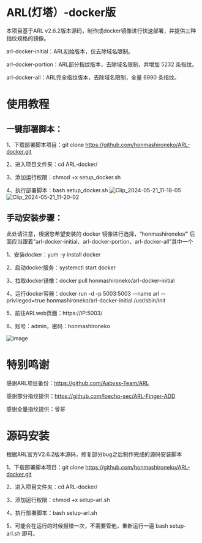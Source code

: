 # ARL(灯塔）-docker版
本项目基于ARL v2.6.2版本源码，制作成docker镜像进行快速部署，并提供三种指纹规格的镜像。

arl-docker-initial：ARL初始版本，仅去除域名限制。

arl-docker-portion：ARL部分指纹版本，去除域名限制，并增加 <span style="color: #333333;">5232 条</span>指纹。

arl-docker-all：ARL完全指纹版本，去除域名限制，全量 <span style="color: #333333;">6990 条</span>指纹。
# 使用教程
## 一键部署脚本：
1、下载部署脚本项目：git clone https://github.com/honmashironeko/ARL-docker.git

2、进入项目文件夹：cd ARL-docker/

3、添加运行权限：chmod +x setup_docker.sh

4、执行部署脚本：bash setup_docker.sh
![Clip_2024-05-21_11-18-05](https://github.com/honmashironeko/ARL-docker/assets/139044047/84b17c4d-7005-4d61-81b0-b91e4d5e6df4)
![Clip_2024-05-21_11-20-02](https://github.com/honmashironeko/ARL-docker/assets/139044047/93a72b17-7535-4db6-94ac-6beed92fead0)


## 手动安装步骤：
此处请注意，根据您希望安装的 docker 镜像进行选择，“honmashironeko/” 后面应当跟着"arl-docker-initial、arl-docker-portion、arl-docker-all"其中一个
  
1、安装docker：yum -y install docker

2、启动docker服务：systemctl start docker

3、拉取docker镜像：docker pull honmashironeko/arl-docker-initial

4、运行docker容器：docker run -d -p 5003:5003 --name arl --privileged=true honmashironeko/arl-docker-initial /usr/sbin/init         

5、前往ARLweb页面：https://IP:5003/

6、账号：admin，密码：honmashironeko

![image](https://github.com/honmashironeko/ARL-docker/assets/139044047/46504320-97b4-44e3-aa06-ba121cb33cd6)
# 特别鸣谢
感谢ARL项目备份：https://github.com/Aabyss-Team/ARL

感谢部分指纹提供：https://github.com/loecho-sec/ARL-Finger-ADD

感谢全量指纹提供：曾哥

# 源码安装
根据ARL官方V2.6.2版本源码，修复部分bug之后制作完成的源码安装脚本

1、下载部署脚本项目：git clone https://github.com/honmashironeko/ARL-docker.git

2、进入项目文件夹：cd ARL-docker/

3、添加运行权限：chmod +x setup-arl.sh

4、执行部署脚本：bash setup-arl.sh

5、可能会在运行的时候报错一次，不需要管他，重新运行一遍 bash setup-arl.sh 即可。
